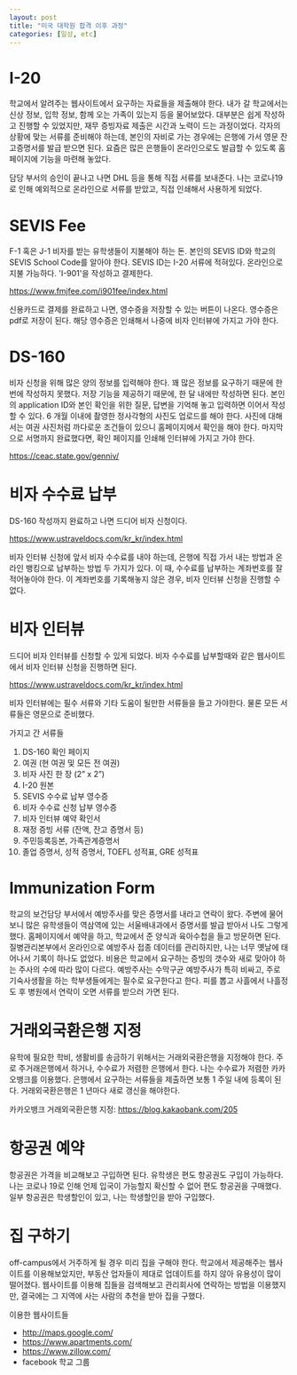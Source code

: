 ```yaml
---
layout: post
title: "미국 대학원 합격 이후 과정"
categories: [일상, etc]
---
```


# I-20

학교에서 알려주는 웹사이트에서 요구하는 자료들을 제출해야 한다. 
내가 갈 학교에서는 신상 정보, 입학 정보, 함께 오는 가족이 있는지 등을 물어보았다. 
대부분은 쉽게 작성하고 진행할 수 있었지만, 재무 증빙자료 제출은 시간과 노력이 드는 과정이었다. 
각자의 상황에 맞는 서류를 준비해야 하는데, 본인의 자비로 가는 경우에는 은행에 가서 영문 잔고증명서를 발급 받으면 된다. 
요즘은 많은 은행들이 온라인으로도 발급할 수 있도록 홈페이지에 기능을 마련해 놓았다. 

담당 부서의 승인이 끝나고 나면 DHL 등을 통해 직접 서류를 보내준다. 
나는 코로나19로 인해 예외적으로 온라인으로 서류를 받았고, 직접 인쇄해서 사용하게 되었다. 

# SEVIS Fee

F-1 혹은 J-1 비자를 받는 유학생들이 지불해야 하는 돈. 
본인의 SEVIS ID와 학교의 SEVIS School Code를 알아야 한다. 
SEVIS ID는 I-20 서류에 적혀있다. 
온라인으로 지불 가능하다. 
'I-901'을 작성하고 결제한다. 

<https://www.fmjfee.com/i901fee/index.html>

신용카드로 결제를 완료하고 나면, 영수증을 저장할 수 있는 버튼이 나온다. 
영수증은 pdf로 저장이 된다. 
해당 영수증은 인쇄해서 나중에 비자 인터뷰에 가지고 가야 한다. 

# DS-160

비자 신청을 위해 많은 양의 정보를 입력해야 한다. 
꽤 많은 정보를 요구하기 때문에 한 번에 작성하지 못했다. 
저장 기능을 제공하기 때문에, 한 달 내에만 작성하면 된다. 
본인의 application ID와 본인 확인을 위한 질문, 답변을 기억해 놓고 입력하면 이어서 작성할 수 있다. 
6 개월 이내에 촬영한 정사각형의 사진도 업로드를 해야 한다. 
사진에 대해서는 여권 사진처럼 까다로운 조건들이 있으니 홈페이지에서 확인을 해야 한다. 
마지막으로 서명까지 완료했다면, 확인 페이지를 인쇄해 인터뷰에 가지고 가야 한다. 

<https://ceac.state.gov/genniv/>

# 비자 수수료 납부

DS-160 작성까지 완료하고 나면 드디어 비자 신청이다. 

<https://www.ustraveldocs.com/kr_kr/index.html>

비자 인터뷰 신청에 앞서 비자 수수료를 내야 하는데, 은행에 직접 가서 내는 방법과 온라인 뱅킹으로 납부하는 방법 두 가지가 있다. 
이 때, 수수료를 납부하는 계좌번호를 잘 적어놓아야 한다. 
이 계좌번호를 기록해놓지 않은 경우, 비자 인터뷰 신청을 진행할 수 없다. 

# 비자 인터뷰

드디어 비자 인터뷰를 신청할 수 있게 되었다. 
비자 수수료를 납부할때와 같은 웹사이트에서 비자 인터뷰 신청을 진행하면 된다. 

<https://www.ustraveldocs.com/kr_kr/index.html>

비자 인터뷰에는 필수 서류와 기타 도움이 될만한 서류들을 들고 가야한다. 
물론 모든 서류들은 영문으로 준비했다. 

가지고 간 서류들 
1. DS-160 확인 페이지
2. 여권 (현 여권 및 모든 전 여권)
3. 비자 사진 한 장 (2” x 2”)
4. I-20 원본
5. SEVIS 수수료 납부 영수증
6. 비자 수수료 신청 납부 영수증
7. 비자 인터뷰 예약 확인서
8. 재정 증빙 서류 (잔액, 잔고 증명서 등)
9. 주민등록등본, 가족관계증명서
10. 졸업 증명서, 성적 증명서, TOEFL 성적표, GRE 성적표

# Immunization Form

학교의 보건담당 부서에서 예방주사를 맞은 증명서를 내라고 연락이 왔다. 
주변에 물어보니 많은 유학생들이 역삼역에 있는 서울배내과에서 증명서를 발급 받아서 나도 그렇게 했다. 
홈페이지에서 예약을 하고, 학교에서 준 양식과 육아수첩을 들고 방문하면 된다. 
질병관리본부에서 온라인으로 예방주사 접종 데이터를 관리하지만, 나는 너무 옛날에 태어나서 기록이 하나도 없었다. 
비용은 학교에서 요구하는 증빙의 갯수와 새로 맞아야 하는 주사의 수에 따라 많이 다르다. 
예방주사는 수막구균 예방주사가 특히 비싸고, 주로 기숙사생활을 하는 학부생들에게는 필수로 요구한다고 한다. 
피를 뽑고 사흘에서 나흘정도 후 병원에서 연락이 오면 서류를 받으러 가면 된다. 

# 거래외국환은행 지정

유학에 필요한 학비, 생활비를 송금하기 위해서는 거래외국환은행을 지정해야 한다. 
주로 주거래은행에서 하거나, 수수료가 저렴한 은행에서 한다. 
나는 수수료가 저렴한 카카오뱅크를 이용했다. 
은행에서 요구하는 서류들을 제출하면 보통 1 주일 내에 등록이 된다. 
거래외국환은행은 1 년마다 새로 갱신을 해야한다. 

카카오뱅크 거래외국환은행 지정: <https://blog.kakaobank.com/205>


# 항공권 예약

항공권은 가격을 비교해보고 구입하면 된다. 
유학생은 편도 항공권도 구입이 가능하다. 
나는 코로나 19로 인해 언제 입국이 가능할지 확신할 수 없어 편도 항공권을 구매했다. 
일부 항공권은 학생할인이 있고, 나는 학생할인을 받아 구입했다. 

# 집 구하기

off-campus에서 거주하게 될 경우 미리 집을 구해야 한다. 
학교에서 제공해주는 웹사이트를 이용해보았지만, 부동산 업자들이 제대로 업데이트를 하지 않아 유용성이 많이 떨어졌다. 
웹사이트를 이용해 집들을 검색해보고 관리회사에 연락하는 방법을 이용했지만, 결국에는 그 지역에 사는 사람의 추천을 받아 집을 구했다. 

이용한 웹사이트들

* http://maps.google.com/
* https://www.apartments.com/
* https://www.zillow.com/
* facebook 학교 그룹
